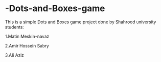# -Dots-and-Boxes-game
This is a simple Dots and Boxes game project done by
Shahrood university students:

1.Matin Meskin-navaz

2.Amir Hossein Sabry

3.Ali Aziz
